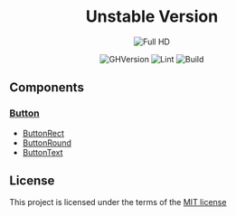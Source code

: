 <div align="center">
  
# Unstable Version 
![Full HD](https://user-images.githubusercontent.com/57585370/107795453-7ae1fb00-6d7a-11eb-8b98-c86154149a8d.png)

![GHVersion](https://img.shields.io/github/v/release/Ermolaev-Inc/react-components-kit?include_prereleases)
![Lint](https://github.com/Ermolaev-Inc/react-components-kit/actions/workflows/lint.yml/badge.svg)
![Build](https://github.com/Ermolaev-Inc/react-components-kit/actions/workflows/storybook-build.yml/badge.svg)

</div>

## Components
### [Button](https://github.com/Ermolaev-Inc/react-components-kit/tree/rck-v.2.0.0/src/stories/Buttons)
- [ButtonRect](https://github.com/Ermolaev-Inc/react-components-kit/tree/rck-v.2.0.0/src/stories/Buttons/ButtonRect)
- [ButtonRound](https://github.com/Ermolaev-Inc/react-components-kit/tree/rck-v.2.0.0/src/stories/Buttons/ButtonRound)
- [ButtonText](https://github.com/Ermolaev-Inc/react-components-kit/tree/rck-v.2.0.0/src/stories/Buttons/ButtonText)

## License
This project is licensed under the terms of the [MIT license](https://github.com/Ermolaev-Inc/react-components-kit/blob/master/LICENSE)
